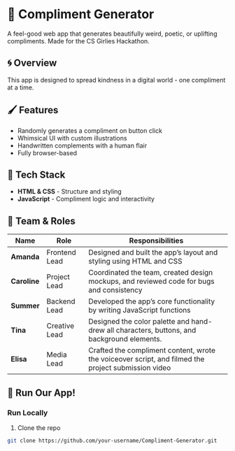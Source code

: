 # 🫧 Compliment Generator 

A feel-good web app that generates beautifully weird, poetic, or uplifting compliments. Made for the CS Girlies Hackathon.


 ## 🌀 Overview

This app is designed to spread kindness in a digital world - one compliment at a time. 


## 🖌️ Features

- Randomly generates a compliment on button click
- Whimsical UI with custom illustrations
- Handwritten complements with a human flair
- Fully browser-based


## 🐋 Tech Stack 
- **HTML & CSS** - Structure and styling
- **JavaScript** - Compliment logic and interactivity


## 🐠 Team & Roles
| Name       | Role                          | Responsibilities |
|------------|-------------------------------|------------------|
| **Amanda** | Frontend Lead                 | Designed and built the app’s layout and styling using HTML and CSS |
| **Caroline** | Project Lead     | Coordinated the team, created design mockups, and reviewed code for bugs and consistency |
| **Summer**   | Backend Lead | Developed the app’s core functionality by writing JavaScript functions  |
| **Tina**   | Creative Lead | Designed the color palette and hand-drew all characters, buttons, and background elements. |
| **Elisa**  | Media Lead | Crafted the compliment content, wrote the voiceover script, and filmed the project submission video |


## 🦋 Run Our App!

### Run Locally 
1. Clone the repo
``` bash
git clone https://github.com/your-username/Compliment-Generator.git
```


    
 
 
